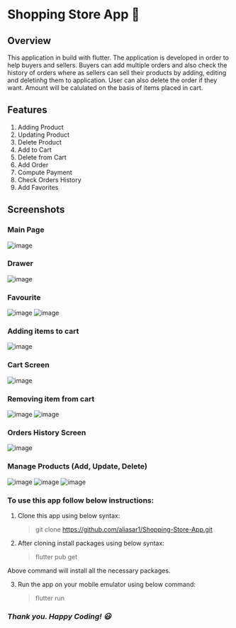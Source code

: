 # Shopping Store App 👜

## Overview
This application in build with flutter. The application is developed in order to help buyers and sellers. Buyers can add multiple orders and also check the history of orders where as sellers can sell their products by adding, editing and deletinhg them to application. User can also delete the order if they want. Amount will be calulated on the basis of items placed in cart.

## Features
1. Adding Product
2. Updating Product
3. Delete Product
4. Add to Cart
5. Delete from Cart
6. Add Order
7. Compute Payment
7. Check Orders History
8. Add Favorites

## Screenshots
### Main Page
![image](https://user-images.githubusercontent.com/74453775/213926335-972c92c4-19d7-4c2e-bac7-7f90dce0b89f.png)

### Drawer
![image](https://user-images.githubusercontent.com/74453775/213926466-a21eec4f-491a-490b-b7d2-21d38212bafc.png)


### Favourite
![image](https://user-images.githubusercontent.com/74453775/213926359-c71fad77-3c3d-4e7d-9891-a1a56ba1e7c1.png)
![image](https://user-images.githubusercontent.com/74453775/213926369-a7f33f3a-967b-41ea-b3e6-79cc6e2bffe9.png)

### Adding items to cart
![image](https://user-images.githubusercontent.com/74453775/213926390-837de5d2-0f2a-4f4e-91ea-35995808d3cc.png)

### Cart Screen
![image](https://user-images.githubusercontent.com/74453775/213926404-9254e2cd-ff65-47bf-9fa8-635e4c1b7f49.png)

### Removing item from cart
![image](https://user-images.githubusercontent.com/74453775/213926432-e417e283-3736-4e7f-8d81-454f956726c0.png)
![image](https://user-images.githubusercontent.com/74453775/213926436-379c39fa-2e61-44ca-8839-dcfe933ce358.png)

### Orders History Screen
![image](https://user-images.githubusercontent.com/74453775/213926494-ca35b0ed-0fb8-4381-bf79-2a09436339bd.png)

### Manage Products (Add, Update, Delete)
![image](https://user-images.githubusercontent.com/74453775/215025042-94155f38-d3da-4549-b9a2-45fc37b6b0ac.png)
![image](https://user-images.githubusercontent.com/74453775/213926564-6e1d9651-b7b0-4962-9f7e-00840213f7ce.png)
![image](https://user-images.githubusercontent.com/74453775/213926509-4989c427-3de6-43ca-be26-5efcb4ad9e42.png)

### To use this app follow below instructions:

1. Clone this app using below syntax:

   > git clone https://github.com/aliasar1/Shopping-Store-App.git

2. After cloning install packages using below syntax:
   > flutter pub get

Above command will install all the necessary packages.

3. Run the app on your mobile emulator using below command:
   > flutter run
   
### **_Thank you. Happy Coding! 😃_**
